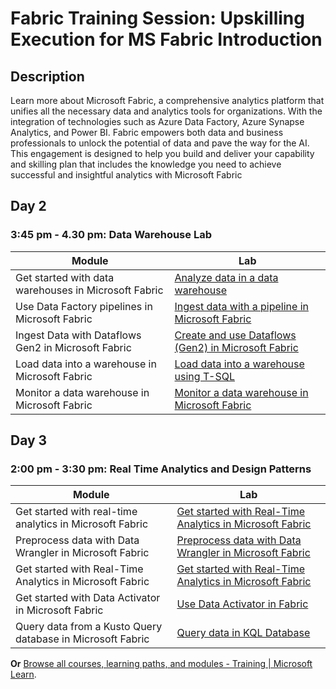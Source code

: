 # Fabric Training Session: Upskilling Execution for MS Fabric Introduction

## Description
Learn more about Microsoft Fabric, a comprehensive analytics platform that unifies all the necessary data and analytics tools for organizations. With the integration of technologies such as Azure Data Factory, Azure Synapse Analytics, and Power BI. Fabric
empowers both data and business professionals to unlock the potential of data and pave the way for the AI. This engagement is designed to help you build and deliver your capability and skilling plan that includes the knowledge you need to achieve
successful and insightful analytics with Microsoft Fabric 

## Day 2
### 3:45 pm - 4.30 pm: Data Warehouse Lab

| Module | Lab |
| ------ | ------ |
| Get started with data warehouses in Microsoft Fabric | [Analyze data in a data warehouse](https://microsoftlearning.github.io/mslearn-fabric/Instructions/Labs/06-data-warehouse.html?WT.mc_id=academic-114547-leestott) |
| Use Data Factory pipelines in Microsoft Fabric | [Ingest data with a pipeline in Microsoft Fabric](https://microsoftlearning.github.io/mslearn-fabric/Instructions/Labs/04-ingest-pipeline.html?WT.mc_id=academic-114547-leestott) |
| Ingest Data with Dataflows Gen2 in Microsoft Fabric | [Create and use Dataflows (Gen2) in Microsoft Fabric](https://microsoftlearning.github.io/mslearn-fabric/Instructions/Labs/05-dataflows-gen2.html?WT.mc_id=academic-114547-leestott) |
| Load data into a warehouse in Microsoft Fabric | [Load data into a warehouse using T-SQL](https://microsoftlearning.github.io/mslearn-fabric/Instructions/Labs/06a-data-warehouse-load.html?WT.mc_id=academic-114547-leestott) |
| Monitor a data warehouse in Microsoft Fabric | [Monitor a data warehouse in Microsoft Fabric](https://microsoftlearning.github.io/mslearn-fabric/Instructions/Labs/06c-monitor-data-warehouse.html?WT.mc_id=academic-114547-leestott) |

## Day 3
### 2:00 pm - 3:30 pm: Real Time Analytics and Design Patterns

| Module | Lab |
| ------ | ------ |
| Get started with real-time analytics in Microsoft Fabric | [Get started with Real-Time Analytics in Microsoft Fabric](https://microsoftlearning.github.io/mslearn-fabric/Instructions/Labs/07-real-time-analytics.html?WT.mc_id=academic-114547-leestott) |
| Preprocess data with Data Wrangler in Microsoft Fabric | [Preprocess data with Data Wrangler in Microsoft Fabric](https://microsoftlearning.github.io/mslearn-fabric/Instructions/Labs/08b-data-science-preprocess-data-wrangler.html?WT.mc_id=academic-114547-leestott)|
| Get started with Real-Time Analytics in Microsoft Fabric | [Get started with Real-Time Analytics in Microsoft Fabric](https://microsoftlearning.github.io/mslearn-fabric/Instructions/Labs/09-real-time-analytics-eventstream.html?WT.mc_id=academic-114547-leestott) |
| Get started with Data Activator in Microsoft Fabric | [Use Data Activator in Fabric](https://microsoftlearning.github.io/mslearn-fabric/Instructions/Labs/11-data-activator.html?WT.mc_id=academic-114547-leestott) |
| Query data from a Kusto Query database in Microsoft Fabric | [Query data in KQL Database](https://microsoftlearning.github.io/mslearn-fabric/Instructions/Labs/12-query-data-in-kql-database.html?WT.mc_id=academic-114547-leestott) |


**Or** [Browse all courses, learning paths, and modules - Training | Microsoft Learn](https://learn.microsoft.com/training/browse/?terms=Fabric&resource_type=learning%20path&WT.mc_id=academic-114547-leestott).
